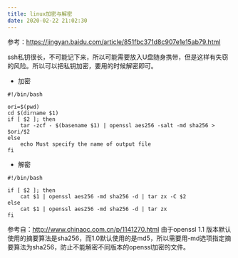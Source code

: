 ```yaml
---
title: linux加密与解密
date: 2020-02-22 21:02:30
---
```


参考：<https://jingyan.baidu.com/article/851fbc371d8c907e1e15ab79.html>

ssh私钥很长，不可能记下来，所以可能需要放入U盘随身携带，但是这样有失窃的风险。所以可以把私钥加密，要用的时候解密即可。

- 加密
```shell
#!/bin/bash

ori=$(pwd)
cd $(dirname $1)
if [ $2 ]; then
	tar -zcf - $(basename $1) | openssl aes256 -salt -md sha256 > $ori/$2
else
	echo Must specify the name of output file
fi
```

- 解密
```shell
#!/bin/bash

if [ $2 ]; then
	cat $1 | openssl aes256 -md sha256 -d | tar zx -C $2
else
	cat $1 | openssl aes256 -md sha256 -d | tar zx
fi
```

参考自：<http://www.chinaoc.com.cn/p/1141270.html>
由于openssl 1.1 版本默认使用的摘要算法是sha256，而1.0默认使用的是md5，所以需要用-md选项指定摘要算法为sha256，防止不能解密不同版本的openssl加密的文件。
